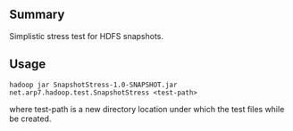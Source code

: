 ## Summary

Simplistic stress test for HDFS snapshots.

## Usage

```
hadoop jar SnapshotStress-1.0-SNAPSHOT.jar net.arp7.hadoop.test.SnapshotStress <test-path>
```
where test-path is a new directory location under which the test files while be created.